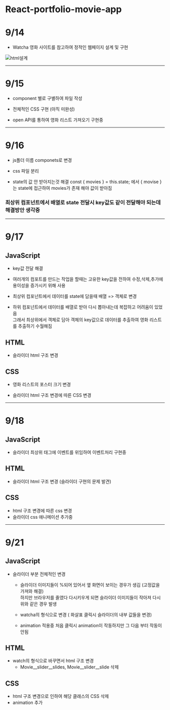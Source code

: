 # React-portfolio-movie-app

# 9/14

- Watcha 영화 사이트를 참고하여 정적인 웹페이지 설계 및 구현

![html설계](https://user-images.githubusercontent.com/54167419/93066221-b20d8c80-f6b4-11ea-99b1-8d92c2a31c1e.png)

---

# 9/15

- component 별로 구별하여 파일 작성

- 전체적인 CSS 구현 (아직 미완성)

- open API를 통하여 영화 리스트 가져오기 구현중

---

# 9/16

- js폴더 이름 componets로 변경

- css 파일 분리

- state의 값 안 받아지는것 해결
  const { movies } = this.state; 에서 { movise }는 state에 접근하여 movies가 존재 해야 값이 받아짐

### 최상위 컴포넌트에서 배열로 state 전달시 key값도 같이 전달해야 되는데 해결방안 생각중

---

# 9/17

## JavaScript

- key값 전달 해결

* 여러개의 컴포트를 만드는 작업을 할때는 고유한 key값을 전하여 수정,삭제,추가에 용이성을 증가시키 위해 사용

- 최상위 컴포넌트에서 데이터를 state에 담을때 배열 => 객체로 변경

* 하위 컴포넌트에서 데이터를 배열로 받아 다시 뽑아내는데 복잡하고 어려움이 있었음  
   그래서 최상위에서 객체로 담아 객체의 key값으로 데이터를 추출하여 영화 리스트를 추출하기 수월해짐

## HTML

- 슬라이더 html 구조 변경

## CSS

- 영화 리스트의 포스터 크기 변경

- 슬라이더 html 구조 변경에 따른 CSS 변경

---

# 9/18

## JavaScript

- 슬라이더 최상위 태그에 이벤트를 위임하여 이벤트처리 구현중

## HTML

- 슬라이더 html 구조 변경 (슬라이더 구현의 문제 발견)

## CSS

- html 구조 변경에 따른 css 변경
- 슬라이더 css 애니메이션 추가중

---

# 9/21

## JavaScript

- 슬라이더 부분 전체적인 변경

  - 슬라이더 이미지들이 %되어 있어서 옆 화면이 보이는 경우가 생김 (고정값을 가져와 해결)  
    하지만 브라우저를 줄였다 다시키우게 되면 슬라이더 이미지들이 작아져 다시 위와 같은 경우 발생

  - watcha의 형식으로 변경 ( 화살표 클릭시 슬라이더의 내부 값들을 변경)
  - animation 적용중
    처음 클릭시 animation이 작동하지만 그 다음 부터 작동이 안됨

## HTML

- watch의 형식으로 바꾸면서 html 구조 변경
  - Movie\_\_slider\_\_slides, Movie\_\_slider\_\_slide 삭제

## CSS

- html 구조 변경으로 인하여 해당 클래스의 CSS 삭제
- animation 추가
